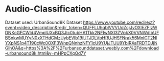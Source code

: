 # Audio-Classification

Dataset used:  UrbanSound8K Dataset https://www.youtube.com/redirect?event=video_description&redir_token=QUFFLUhqblVVVUdZcjJvOXlEZFIzWDNKcGFCWld4VmpIUXxBQ3Jtc0tubHA1Tkk2NFIwNXI3ZVpkX0VVNWdIbUFBSnkwMUYyN0xXTHdCMzUybEVIb19iUTJDLVpHRUJHSFNrak56MnlCT2NIYXpNS1p4T190cWc0OXF3WnpQNnhzNFY1cU9YUjJTUU9YblRXaFRDTDJjNGlhOA&q=https%3A%2F%2Furbansounddataset.weebly.com%2Fdownload-urbansound8k.html&v=mHPpCXqQd7Y
